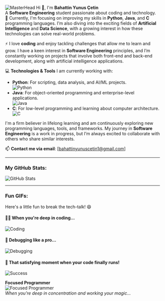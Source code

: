 ![MasterHead](https://media.licdn.com/dms/image/v2/D4D16AQElRO6bnzbE6Q/profile-displaybackgroundimage-shrink_350_1400/profile-displaybackgroundimage-shrink_350_1400/0/1728539039661?e=1749081600&v=beta&t=b8J9hh0hwIVBdR-1Y15EFLXLOgZvq-sjO2nMrH0s_Lg)
Hi 👋, I'm **Bahattin Yunus Çetin**  
A **Software Engineering** student passionate about coding and technology.  
🌱 Currently, I'm focusing on improving my skills in **Python**, **Java**, and **C** programming languages. I’m also diving into the exciting fields of **Artificial Intelligence** and **Data Science**, with a growing interest in how these technologies can solve real-world problems.

⚡ I love **coding** and enjoy tackling challenges that allow me to learn and grow. I have a keen interest in **Software Engineering** principles, and I’m constantly working on projects that involve both front-end and back-end development, along with artificial intelligence applications.

💻 **Technologies & Tools** I am currently working with:
- **Python**: For scripting, data analysis, and AI/ML projects.  
  ![Python](https://img.shields.io/badge/-Python-3776AB?style=flat&logo=python&logoColor=white)
- **Java**: For object-oriented programming and enterprise-level applications.  
  ![Java](https://img.shields.io/badge/-Java-007396?style=flat&logo=java&logoColor=white)
- **C**: For low-level programming and learning about computer architecture.  
  ![C](https://img.shields.io/badge/-C-00599C?style=flat&logo=c&logoColor=white)

I'm a firm believer in lifelong learning and am continuously exploring new programming languages, tools, and frameworks. My journey in **Software Engineering** is a work in progress, but I’m always excited to collaborate with others who share similar interests.

📫 **Contact me via email**: [bahattinyunuscetin1@gmail.com]

---

### My GitHub Stats:
![GitHub Stats](https://github-readme-stats.vercel.app/api?username=bahattinyunus&show_icons=true&theme=radical)

---

### Fun GIFs:
Here's a little fun to break the tech-talk! 😄  

#### 👨‍💻 When you're deep in coding...  
![Coding](https://media.giphy.com/media/qgQUggAC3Pfv687qPC/giphy.gif)  

#### 🔄 Debugging like a pro...  
![Debugging](https://media.giphy.com/media/13HgwGsXF0aiGY/giphy.gif)  

#### 🎯 That satisfying moment when your code finally runs!  
![Success](https://media.giphy.com/media/26AHONQ79FdWZhAI0/giphy.gif)  

 **Focused Programmer**  
![Focused Programmer](https://media.giphy.com/media/3ohs7ZyuJHkJeDoD0s/giphy.gif)  
_When you’re deep in concentration and working your magic..._
